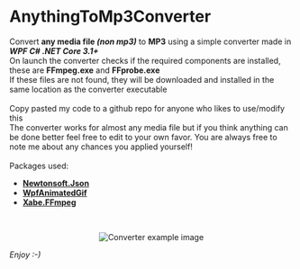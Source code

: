 # AnythingToMp3Converter

Convert **any media file *(non mp3)*** to **MP3** using a simple converter made in ***WPF C# .NET Core 3.1+***<br />
On launch the converter checks if the required components are installed, these are **FFmpeg.exe** and **FFprobe.exe**<br />
If these files are not found, they will be downloaded and installed in the same location as the converter executable
<br />
<br />
Copy pasted my code to a github repo for anyone who likes to use/modify this<br />
The converter works for almost any media file but if you think anything can be done better feel free to edit to your own favor. You are always free to note me about any chances you applied yourself!
<br />
<br />
Packages used:
 - **<a href=https://github.com/JamesNK/Newtonsoft.Json>Newtonsoft.Json</a>**
 - **<a href=https://github.com/XamlAnimatedGif/WpfAnimatedGif>WpfAnimatedGif</a>**
 - **<a href=https://github.com/tomaszzmuda/Xabe.FFmpeg>Xabe.FFmpeg</a>**
<br/>
<p align="center">
  <img src="https://user-images.githubusercontent.com/10036204/120969667-b9a52200-c76a-11eb-9209-65a8cbbcb8c1.png" alt="Converter example image"/>
</p>

*Enjoy :-)*
